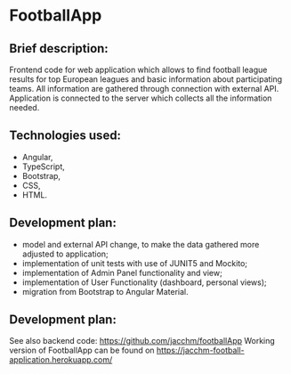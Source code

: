 # FootballApp

## Brief description:

Frontend code for web application which allows to find football league results for top European leagues and basic information about participating teams. All information are gathered through connection with external API. Application is connected to the server which collects all the information needed.

## Technologies used:

- Angular,
- TypeScript,
- Bootstrap,
- CSS,
- HTML.

## **Development plan:**

- model and external API change, to make the data gathered more adjusted to application;
- implementation of unit tests with use of JUNIT5 and Mockito;
- implementation of Admin Panel functionality and view;
- implementation of User Functionality (dashboard, personal views);
- migration from Bootstrap to Angular Material.

## **Development plan:**

See also backend code: https://github.com/jacchm/footballApp
Working version of FootballApp can be found on https://jacchm-football-application.herokuapp.com/
